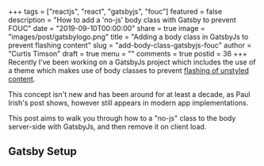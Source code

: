 +++
tags = ["reactjs", "react", "gatsbyjs", "fouc"]
featured = false
description = "How to add a 'no-js' body class with Gatsby to prevent FOUC"
date = "2019-09-10T00:00:00"
share = true
image = "images/post/gatsbylogo.png"
title = "Adding a body class in GatsbyJs to prevent flashing content"
slug = "add-body-class-gatsbyjs-fouc"
author = "Curtis Timson"
draft = true
menu = ""
comments = true
postid = 36
+++
Recently I've been working on a GatsbyJs project which includes the use of a theme which makes use of body classes to prevent [flashing of unstyled content](https://www.paulirish.com/2009/avoiding-the-fouc-v3/).

This concept isn't new and has been around for at least a decade, as Paul Irish's post shows, however still appears in modern app implementations.

This post aims to walk you through how to a "no-js" class to the body server-side with GatsbyJs, and then remove it on client load.

## Gatsby Setup
